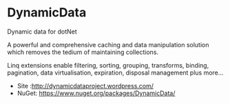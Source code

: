 DynamicData
===========

Dynamic data for dotNet

A powerful and comprehensive caching and data manipulation solution which removes the tedium of maintaining collections.

Linq extensions enable filtering, sorting, grouping, transforms, binding, pagination, data virtualisation, expiration, disposal management plus more...

- Site :http://dynamicdataproject.wordpress.com/
- NuGet: https://www.nuget.org/packages/DynamicData/
